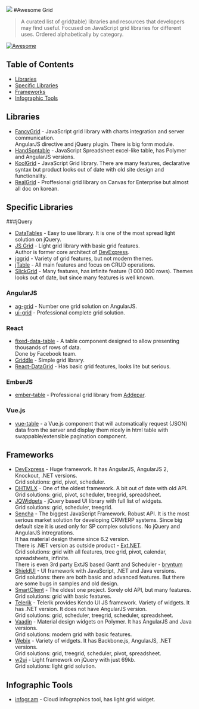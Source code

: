 ![](http://fancygrid.com/img/awesome.png)
#Awesome Grid

> A curated list of grid(table) libraries and resources that developers may find useful. Focused on JavaScript grid libraries for different uses. Ordered alphabetically by category.

[![Awesome](https://cdn.rawgit.com/sindresorhus/awesome/d7305f38d29fed78fa85652e3a63e154dd8e8829/media/badge.svg)](https://github.com/sindresorhus/awesome)

## Table of Contents
*  [Libraries](#libraries)
*  [Specific Libraries](#specific-libraries)
*  [Frameworks](#frameworks)
*  [Infographic Tools](#infographic-tools)

## Libraries
* [FancyGrid](http://www.fancygrid.com/) - JavaScript grid library with charts integration and server communication.  
AngularJS directive and jQuery plugin. There is big form module.  
* [HandSontable](http://handsontable.com/) - JavaScript Spreadsheet excel-like table, has Polymer and AngularJS versions.
* [KoolGrid](http://koolchart.com/koolgrid) - JavaScript Grid library. There are many features, declarative syntax but product looks out of date with old site design and functionality.  
* [RealGrid](http://www.realgrid.com/) - Proffesional grid library on Canvas for Enterprise but almost all doc on korean.  

## Specific Libraries
###jQuery
* [DataTables](http://datatables.net/) - Easy to use library. It is one of the most spread light solution on jQuery.
* [JS Grid](http://js-grid.com/) - Light grid library with basic grid features.  
Author is former core architect of [DevExpress](http://js.devexpress.com/).
* [jqgrid](http://trirand.com/) - Variety of grid features, but not modern themes.
* [jTable](https://github.com/hikalkan/jtable) - All main features and focus on CRUD operations.
* [SlickGrid](https://github.com/mleibman/SlickGrid) - Many features, has infinite feature (1 000 000 rows). Themes looks out of date,
but since many features is well known.

### AngularJS
* [ag-grid](http://ag-grid.com/) - Number one grid solution on AngularJS.
* [ui-grid](http://ui-grid.info/) - Professional complete grid solution.

### React
* [fixed-data-table](http://facebook.github.io/fixed-data-table/) - A table component designed to allow presenting thousands of rows of data.  
Done by Facebook team.  
* [Griddle](http://griddlegriddle.github.io/Griddle/) - Simple grid library.
* [React-DataGrid](http://zippyui.com/react-datagrid/) - Has basic grid features, looks lite but serious.
  
### EmberJS
* [ember-table](https://github.com/addepar/ember-table) - Professional grid library from [Addepar](https://www.addepar.com/).  

### Vue.js
* [vue-table](https://github.com/ratiw/vue-table) - a Vue.js component that will automatically request (JSON) data from the server and display them nicely in html table with swappable/extensible pagination component.

## Frameworks
* [DevExpress](http://js.devexpress.com/) - Huge framework. It has AngularJS, AngularJS 2, Knockout, .NET versions.  
Grid solutions: grid, pivot, scheduler.
* [DHTMLX](http://dhtmlx.com/) - One of the oldest framework. A bit out of date with old API.  
Grid solutions: grid, pivot, scheduler, treegrid, spreadsheet.
* [JQWidgets](http://www.jqwidgets.com/) - jQuery based UI library with full list of widgets.  
Grid solutions: grid, scheduler, treegrid.
* [Sencha](http://sencha.com/) - The biggest JavaScript Framework. Robust API. It is the most serious market solution for developing  CRM/ERP systems. Since big default size it is used only for SP complex solutions. No jQuery and AngularJS intregrations.  
It has material design theme since 6.2 version.  
There is .NET version as outside product - [Ext.NET](http://ext.net/).  
Grid solutions: grid with all features, tree grid, pivot, calendar, spreadsheets, infinite.  
There is even 3rd party ExtJS based Gantt and Scheduler - [bryntum](http://bryntum.com)
* [ShieldUI](http://www.shieldui.com/) - UI framework with JavaScript, .NET and Java versions.  
Grid solutions: there are both basic and advanced features. But there are some bugs in samples and old design.  
* [SmartClient](http://www.smartclient.com/) - The oldest one project. Sorely old API, but many features.  
Grid solutions: grid with basic features.
* [Telerik](http://www.telerik.com/) - Telerik provides Kendo UI JS framework. Variety of widgets. It has .NET version. It does not have AngularJS version.  
Grid solutions: grid, scheduler, treegrid, scheduler, spreadsheet.
* [Vaadin](http://vaadin.com/) - Material design widgets on Polymer. It has AngularJS and Java versions.  
Grid solutions: modern grid with basic features.
* [Webix](http://webix.com/) - Variety of widgets. It has Backbone.js, AngularJS, .NET versions.  
Grid solutions: grid, treegrid, scheduler, pivot, spreadsheet.
* [w2ui](http://w2ui.com/) - Light framework on jQuery with just 69kb.  
Grid solutions: light grid solution.

## Infographic Tools
* [infogr.am](http://infogr.am) - Cloud infographics tool, has light grid widget.
